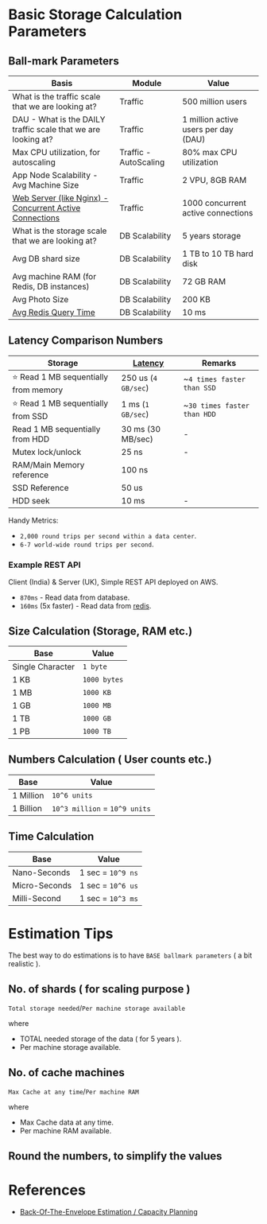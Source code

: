 

# Basic Storage Calculation Parameters

## Ball-mark Parameters

| Basis                                                                                                                                                                                 | Module                 | Value                                |
|---------------------------------------------------------------------------------------------------------------------------------------------------------------------------------------|------------------------|--------------------------------------|
| What is the traffic scale that we are looking at?                                                                                                                                     | Traffic                | 500 million users                    |
| DAU - What is the DAILY traffic scale that we are looking at?                                                                                                                         | Traffic                | 1 million active users per day (DAU) |
| Max CPU utilization, for autoscaling                                                                                                                                                  | Traffic - AutoScaling  | 80% max CPU utilization              |
| App Node Scalability - Avg Machine Size                                                                                                                                               | Traffic                | 2 VPU, 8GB RAM                       |
| [Web Server (like Nginx) - Concurrent Active Connections](https://www.linode.com/community/questions/22200/nodebalancers-are-supposed-to-handle-10000-maximum-concurrent-connections) | Traffic                | 1000 concurrent active connections   |
| What is the storage scale that we are looking at?                                                                                                                                     | DB Scalability         | 5 years storage                      |
| Avg DB shard size                                                                                                                                                                     | DB Scalability         | 1 TB to 10 TB hard disk              |
| Avg machine RAM (for Redis, DB instances)                                                                                                                                             | DB Scalability         | 72 GB RAM                            |
| Avg Photo Size                                                                                                                                                                        | DB Scalability         | 200 KB                               |
| [Avg Redis Query Time](https://redis.io/docs/management/optimization/latency/)                                                                                                                                                                  | DB Scalability         | 10 ms                                |

## Latency Comparison Numbers

| Storage                                   | [Latency](https://github.com/donnemartin/system-design-primer#latency-numbers-every-programmer-should-know) | Remarks                     |
|-------------------------------------------|------------------------------------------------------------------------------------------------------------|-----------------------------|
| :star: Read 1 MB sequentially from memory | 250 us (`4 GB/sec`)                                                                                        | ~`4 times faster than SSD`  |
| :star: Read 1 MB sequentially from SSD    | 1 ms (`1 GB/sec`)                                                                                          | ~`30 times faster than HDD` |
| Read 1 MB sequentially from HDD           | 30 ms (30 MB/sec)                                                                                          | -                           |
| Mutex lock/unlock                         | 25 ns                                                                                                      | -                           |
| RAM/Main Memory reference                 | 100 ns                                                                                         |                             |
| SSD Reference                             | 50 us                                                                                                      |                             |
| HDD seek                                  | 10 ms                                                                                                      | -                           |

Handy Metrics:
- `2,000 round trips per second within a data center`.
- `6-7 world-wide round trips per second`.

### Example REST API

Client (India) & Server (UK), Simple REST API deployed on AWS.
- `870ms` - Read data from database. 
- `160ms` (5x faster) - Read data from [redis](3_DatabaseComponents/In-Memory-Cache/Redis).

## Size Calculation (Storage, RAM etc.)

| Base             | Value        | 
|------------------|--------------|
| Single Character | `1 byte`     |
| 1 KB             | `1000 bytes` |
| 1 MB             | `1000 KB`    |
| 1 GB             | `1000 MB`    |
| 1 TB             | `1000 GB`    |
| 1 PB             | `1000 TB`    |

## Numbers Calculation ( User counts etc.)

| Base      | Value                         | 
|-----------|-------------------------------|
| 1 Million | `10^6 units`                  |
| 1 Billion | `10^3 million` = `10^9 units` |

## Time Calculation

| Base          | Value             | 
|---------------|-------------------|
| Nano-Seconds  | 1 sec = `10^9 ns` |
| Micro-Seconds | 1 sec = `10^6 us` |
| Milli-Second  | 1 sec = `10^3 ms` |

# Estimation Tips
The best way to do estimations is to have `BASE ballmark parameters` ( a bit realistic ).

## No. of shards ( for scaling purpose )

`Total storage needed`/`Per machine storage available`

where
  - TOTAL needed storage of the data ( for 5 years ).
  - Per machine storage available.

## No. of cache machines

`Max Cache at any time`/`Per machine RAM`

where
  - Max Cache data at any time.
  - Per machine RAM available.

## Round the numbers, to simplify the values

# References
- [Back-Of-The-Envelope Estimation / Capacity Planning](https://www.youtube.com/watch?v=UC5xf8FbdJc)

